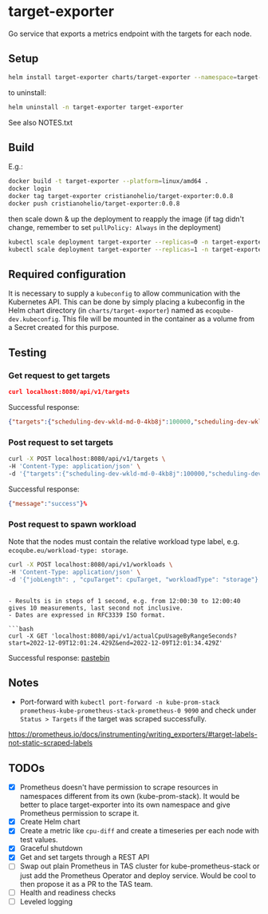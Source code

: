 # target-exporter

Go service that exports a metrics endpoint with the targets for each node.

## Setup

```bash
helm install target-exporter charts/target-exporter --namespace=target-exporter --create-namespace 
```

to uninstall:

```bash
helm uninstall -n target-exporter target-exporter
```

See also NOTES.txt

## Build

E.g.:

```bash
docker build -t target-exporter --platform=linux/amd64 .
docker login
docker tag target-exporter cristianohelio/target-exporter:0.0.8
docker push cristianohelio/target-exporter:0.0.8
```

then scale down & up the deployment to reapply the image (if tag didn't change, remember to set `pullPolicy: Always` in
the deployment)

```bash
kubectl scale deployment target-exporter --replicas=0 -n target-exporter 
kubectl scale deployment target-exporter --replicas=1 -n target-exporter 
```

## Required configuration

It is necessary to supply a `kubeconfig` to allow communication with the Kubernetes API. This can be done by simply 
placing a kubeconfig in the Helm chart directory (in `charts/target-exporter`) named as `ecoqube-dev.kubeconfig`. 
This file will be mounted in the container as a volume from a Secret created for this purpose.

## Testing

### Get request to get targets

```json
curl localhost:8080/api/v1/targets
```

Successful response:

```json
{"targets":{"scheduling-dev-wkld-md-0-4kb8j":100000,"scheduling-dev-wkld-md-0-9tnbl":30,"scheduling-dev-wkld-md-0-l4n2t":50}}%                                                                           
```

### Post request to set targets

```bash
curl -X POST localhost:8080/api/v1/targets \
-H 'Content-Type: application/json' \
-d '{"targets":{"scheduling-dev-wkld-md-0-4kb8j":100000,"scheduling-dev-wkld-md-0-9tnbl":30,"scheduling-dev-wkld-md-0-l4n2t":50}}'
```

Successful response:

```json
{"message":"success"}%
```

### Post request to spawn workload

Note that the nodes must contain the relative workload type label, e.g. `ecoqube.eu/workload-type: storage`.

```bash
curl -X POST localhost:8080/api/v1/workloads \
-H 'Content-Type: application/json' \
-d '{"jobLength": , "cpuTarget": cpuTarget, "workloadType": "storage"}'
```
```

- Results is in steps of 1 second, e.g. from 12:00:30 to 12:00:40 gives 10 measurements, last second not inclusive.
- Dates are expressed in RFC3339 ISO format.

```bash
curl -X GET 'localhost:8080/api/v1/actualCpuUsageByRangeSeconds?start=2022-12-09T12:01:24.429Z&end=2022-12-09T12:01:34.429Z'
```

Successful response: [pastebin](https://pastebin.com/h43MWr6f)

## Notes

- Port-forward with `kubectl port-forward -n kube-prom-stack prometheus-kube-prometheus-stack-prometheus-0 9090`
  and check under `Status > Targets` if the target was scraped successfully.

https://prometheus.io/docs/instrumenting/writing_exporters/#target-labels-not-static-scraped-labels

## TODOs

- [x] Prometheus doesn't have permission to scrape resources in namespaces different from its own (kube-prom-stack). It
  would be better to place target-exporter into its own namespace and give Prometheus permission to scrape it.
- [x] Create Helm chart
- [x] Create a metric like `cpu-diff` and create a timeseries per each node with test values.
- [x] Graceful shutdown
- [x] Get and set targets through a REST API
- [ ] Swap out plain Prometheus in TAS cluster for kube-prometheus-stack or just add the Prometheus Operator and deploy
  service. Would be cool to then propose it as a PR to the TAS team.
- [ ] Health and readiness checks
- [ ] Leveled logging
